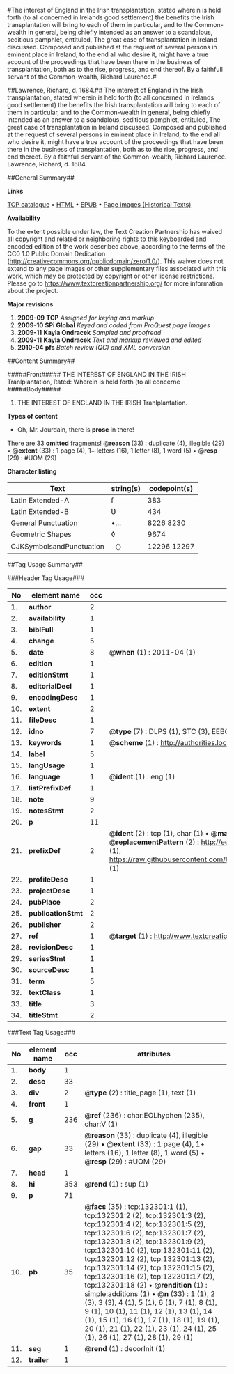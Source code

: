 #The interest of England in the Irish transplantation, stated wherein is held forth (to all concerned in Irelands good settlement) the benefits the Irish transplantation will bring to each of them in particular, and to the Common-wealth in general, being chiefly intended as an answer to a scandalous, seditious pamphlet, entituled, The great case of transplantation in Ireland discussed. Composed and published at the request of several persons in eminent place in Ireland, to the end all who desire it, might have a true account of the proceedings that have been there in the business of transplantation, both as to the rise, progress, and end thereof. By a faithfull servant of the Common-wealth, Richard Laurence.#

##Lawrence, Richard, d. 1684.##
The interest of England in the Irish transplantation, stated wherein is held forth (to all concerned in Irelands good settlement) the benefits the Irish transplantation will bring to each of them in particular, and to the Common-wealth in general, being chiefly intended as an answer to a scandalous, seditious pamphlet, entituled, The great case of transplantation in Ireland discussed. Composed and published at the request of several persons in eminent place in Ireland, to the end all who desire it, might have a true account of the proceedings that have been there in the business of transplantation, both as to the rise, progress, and end thereof. By a faithfull servant of the Common-wealth, Richard Laurence.
Lawrence, Richard, d. 1684.

##General Summary##

**Links**

[TCP catalogue](http://www.ota.ox.ac.uk/tcp/)  • 
[HTML](http://tei.it.ox.ac.uk/tcp/Texts-HTML/free/A74/A74937.html)  • 
[EPUB](http://tei.it.ox.ac.uk/tcp/Texts-EPUB/free/A74/A74937.epub) • 
[Page images (Historical Texts)](https://historicaltexts.jisc.ac.uk/eebo-99899670e)

**Availability**

To the extent possible under law, the Text Creation Partnership has waived all copyright and related or neighboring rights to this keyboarded and encoded edition of the work described above, according to the terms of the CC0 1.0 Public Domain Dedication (http://creativecommons.org/publicdomain/zero/1.0/). This waiver does not extend to any page images or other supplementary files associated with this work, which may be protected by copyright or other license restrictions. Please go to https://www.textcreationpartnership.org/ for more information about the project.

**Major revisions**

1. __2009-09__ __TCP__ *Assigned for keying and markup*
1. __2009-10__ __SPi Global__ *Keyed and coded from ProQuest page images*
1. __2009-11__ __Kayla Ondracek__ *Sampled and proofread*
1. __2009-11__ __Kayla Ondracek__ *Text and markup reviewed and edited*
1. __2010-04__ __pfs__ *Batch review (QC) and XML conversion*

##Content Summary##

#####Front#####
THE INTEREST OF ENGLAND IN THE IRISH Tranſplantation, ſtated: Wherein is held forth (to all concerne
#####Body#####

1. THE INTEREST OF ENGLAND IN THE IRISH Tranſplantation.

**Types of content**

  * Oh, Mr. Jourdain, there is **prose** in there!

There are 33 **omitted** fragments! 
 @__reason__ (33) : duplicate (4), illegible (29)  •  @__extent__ (33) : 1 page (4), 1+ letters (16), 1 letter (8), 1 word (5)  •  @__resp__ (29) : #UOM (29)

**Character listing**


|Text|string(s)|codepoint(s)|
|---|---|---|
|Latin Extended-A|ſ|383|
|Latin Extended-B|Ʋ|434|
|General Punctuation|•…|8226 8230|
|Geometric Shapes|◊|9674|
|CJKSymbolsandPunctuation|〈〉|12296 12297|

##Tag Usage Summary##

###Header Tag Usage###

|No|element name|occ|attributes|
|---|---|---|---|
|1.|__author__|2||
|2.|__availability__|1||
|3.|__biblFull__|1||
|4.|__change__|5||
|5.|__date__|8| @__when__ (1) : 2011-04 (1)|
|6.|__edition__|1||
|7.|__editionStmt__|1||
|8.|__editorialDecl__|1||
|9.|__encodingDesc__|1||
|10.|__extent__|2||
|11.|__fileDesc__|1||
|12.|__idno__|7| @__type__ (7) : DLPS (1), STC (3), EEBO-CITATION (1), PROQUEST (1), VID (1)|
|13.|__keywords__|1| @__scheme__ (1) : http://authorities.loc.gov/ (1)|
|14.|__label__|5||
|15.|__langUsage__|1||
|16.|__language__|1| @__ident__ (1) : eng (1)|
|17.|__listPrefixDef__|1||
|18.|__note__|9||
|19.|__notesStmt__|2||
|20.|__p__|11||
|21.|__prefixDef__|2| @__ident__ (2) : tcp (1), char (1)  •  @__matchPattern__ (2) : ([0-9\-]+):([0-9IVX]+) (1), (.+) (1)  •  @__replacementPattern__ (2) : http://eebo.chadwyck.com/downloadtiff?vid=$1&page=$2 (1), https://raw.githubusercontent.com/textcreationpartnership/Texts/master/tcpchars.xml#$1 (1)|
|22.|__profileDesc__|1||
|23.|__projectDesc__|1||
|24.|__pubPlace__|2||
|25.|__publicationStmt__|2||
|26.|__publisher__|2||
|27.|__ref__|1| @__target__ (1) : http://www.textcreationpartnership.org/docs/. (1)|
|28.|__revisionDesc__|1||
|29.|__seriesStmt__|1||
|30.|__sourceDesc__|1||
|31.|__term__|5||
|32.|__textClass__|1||
|33.|__title__|3||
|34.|__titleStmt__|2||


###Text Tag Usage###

|No|element name|occ|attributes|
|---|---|---|---|
|1.|__body__|1||
|2.|__desc__|33||
|3.|__div__|2| @__type__ (2) : title_page (1), text (1)|
|4.|__front__|1||
|5.|__g__|236| @__ref__ (236) : char:EOLhyphen (235), char:V (1)|
|6.|__gap__|33| @__reason__ (33) : duplicate (4), illegible (29)  •  @__extent__ (33) : 1 page (4), 1+ letters (16), 1 letter (8), 1 word (5)  •  @__resp__ (29) : #UOM (29)|
|7.|__head__|1||
|8.|__hi__|353| @__rend__ (1) : sup (1)|
|9.|__p__|71||
|10.|__pb__|35| @__facs__ (35) : tcp:132301:1 (1), tcp:132301:2 (2), tcp:132301:3 (2), tcp:132301:4 (2), tcp:132301:5 (2), tcp:132301:6 (2), tcp:132301:7 (2), tcp:132301:8 (2), tcp:132301:9 (2), tcp:132301:10 (2), tcp:132301:11 (2), tcp:132301:12 (2), tcp:132301:13 (2), tcp:132301:14 (2), tcp:132301:15 (2), tcp:132301:16 (2), tcp:132301:17 (2), tcp:132301:18 (2)  •  @__rendition__ (1) : simple:additions (1)  •  @__n__ (33) : 1 (1), 2 (3), 3 (3), 4 (1), 5 (1), 6 (1), 7 (1), 8 (1), 9 (1), 10 (1), 11 (1), 12 (1), 13 (1), 14 (1), 15 (1), 16 (1), 17 (1), 18 (1), 19 (1), 20 (1), 21 (1), 22 (1), 23 (1), 24 (1), 25 (1), 26 (1), 27 (1), 28 (1), 29 (1)|
|11.|__seg__|1| @__rend__ (1) : decorInit (1)|
|12.|__trailer__|1||
